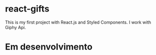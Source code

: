 # react-gifts
 This is my first project with React.js and Styled Components. I work with Giphy Api.

# Em desenvolvimento